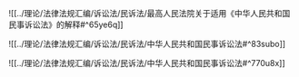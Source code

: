![[../理论/法律法规汇编/诉讼法/民诉法/最高人民法院关于适用《中华人民共和国民事诉讼法》的解释#^65ye6q]]

![[../理论/法律法规汇编/诉讼法/民诉法/中华人民共和国民事诉讼法#^83subo]]

![[../理论/法律法规汇编/诉讼法/民诉法/中华人民共和国民事诉讼法#^770u8x]]